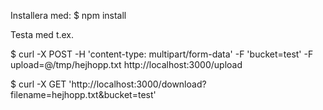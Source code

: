 Installera med: 
$ npm install

Testa med t.ex.

$ curl -X POST -H 'content-type: multipart/form-data' -F 'bucket=test' -F upload=@/tmp/hejhopp.txt http://localhost:3000/upload

$ curl -X GET  'http://localhost:3000/download?filename=hejhopp.txt&bucket=test'
